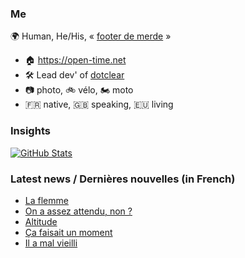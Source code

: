 ### Me

🌍 Human, He/His, « [footer de merde](https://open-time.net/post/2013/07/17/La-veritable-histoire-du-Footer-de-merde-) » 
* 🏠 https://open-time.net 
* 🛠️ Lead dev' of [dotclear](https://git.dotclear.org/dev/dotclear)
* 📷 photo, 🚲 vélo, 🏍️ moto 
* 🇫🇷 native, 🇬🇧 speaking, 🇪🇺 living

### Insights

[![GitHub Stats](https://github-readme-stats-sigma-five.vercel.app/api?username=franck-paul)](https://github.com/franck-paul)

### Latest news / Dernières nouvelles (in French)

<!-- BLOG-POST-LIST:START -->
- [La flemme](https://open-time.net/post/2024/11/28/La-flemme)
- [On a assez attendu, non ?](https://open-time.net/post/2024/11/27/On-a-assez-attendu-non)
- [Altitude](https://open-time.net/post/2024/11/26/Altitude)
- [Ça faisait un moment](https://open-time.net/post/2024/11/25/Ca-faisait-un-moment)
- [Il a mal vieilli](https://open-time.net/post/2024/11/24/Il-a-mal-vieilli)
<!-- BLOG-POST-LIST:END -->
